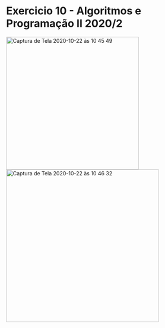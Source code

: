 # Exercicio 10 - Algoritmos e Programação II 2020/2

<img width="357" alt="Captura de Tela 2020-10-22 às 10 45 49" src="https://user-images.githubusercontent.com/69996384/96880614-c121f000-1453-11eb-9c23-4f6526dd7b06.png">
<img width="411" alt="Captura de Tela 2020-10-22 às 10 46 32" src="https://user-images.githubusercontent.com/69996384/96880700-dac33780-1453-11eb-876d-e289555b92a9.png">
